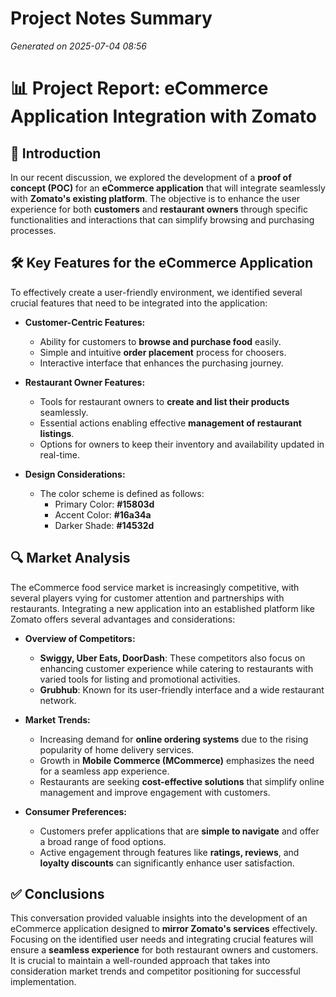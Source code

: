 # Project Notes Summary

*Generated on 2025-07-04 08:56*

# 📊 **Project Report: eCommerce Application Integration with Zomato**

## 📝 **Introduction**
In our recent discussion, we explored the development of a **proof of concept (POC)** for an **eCommerce application** that will integrate seamlessly with **Zomato's existing platform**. The objective is to enhance the user experience for both **customers** and **restaurant owners** through specific functionalities and interactions that can simplify browsing and purchasing processes.

## 🛠️ **Key Features for the eCommerce Application**
To effectively create a user-friendly environment, we identified several crucial features that need to be integrated into the application:

- **Customer-Centric Features:**
  - Ability for customers to **browse and purchase food** easily.
  - Simple and intuitive **order placement** process for choosers.
  - Interactive interface that enhances the purchasing journey.

- **Restaurant Owner Features:**
  - Tools for restaurant owners to **create and list their products** seamlessly.
  - Essential actions enabling effective **management of restaurant listings**.
  - Options for owners to keep their inventory and availability updated in real-time.

- **Design Considerations:**
  - The color scheme is defined as follows:
    - Primary Color: **#15803d**
    - Accent Color: **#16a34a**
    - Darker Shade: **#14532d**

## 🔍 **Market Analysis**
The eCommerce food service market is increasingly competitive, with several players vying for customer attention and partnerships with restaurants. Integrating a new application into an established platform like Zomato offers several advantages and considerations:

- **Overview of Competitors:**
  - **Swiggy, Uber Eats, DoorDash**: These competitors also focus on enhancing customer experience while catering to restaurants with varied tools for listing and promotional activities.
  - **Grubhub**: Known for its user-friendly interface and a wide restaurant network.
  
- **Market Trends:**
  - Increasing demand for **online ordering systems** due to the rising popularity of home delivery services.
  - Growth in **Mobile Commerce (MCommerce)** emphasizes the need for a seamless app experience.
  - Restaurants are seeking **cost-effective solutions** that simplify online management and improve engagement with customers.

- **Consumer Preferences:**
  - Customers prefer applications that are **simple to navigate** and offer a broad range of food options.
  - Active engagement through features like **ratings, reviews**, and **loyalty discounts** can significantly enhance user satisfaction.

## ✅ **Conclusions**
This conversation provided valuable insights into the development of an eCommerce application designed to **mirror Zomato's services** effectively. Focusing on the identified user needs and integrating crucial features will ensure a **seamless experience** for both restaurant owners and customers. It is crucial to maintain a well-rounded approach that takes into consideration market trends and competitor positioning for successful implementation.